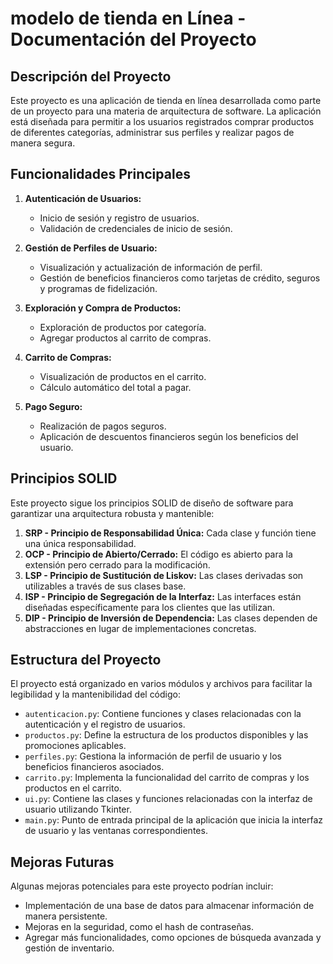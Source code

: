 #  modelo de tienda en Línea - Documentación del Proyecto

## Descripción del Proyecto

Este proyecto es una aplicación de tienda en línea desarrollada como parte de un proyecto para una materia de arquitectura de software. La aplicación está diseñada para permitir a los usuarios registrados comprar productos de diferentes categorías, administrar sus perfiles y realizar pagos de manera segura.

## Funcionalidades Principales

1. **Autenticación de Usuarios:**
   - Inicio de sesión y registro de usuarios.
   - Validación de credenciales de inicio de sesión.

2. **Gestión de Perfiles de Usuario:**
   - Visualización y actualización de información de perfil.
   - Gestión de beneficios financieros como tarjetas de crédito, seguros y programas de fidelización.

3. **Exploración y Compra de Productos:**
   - Exploración de productos por categoría.
   - Agregar productos al carrito de compras.

4. **Carrito de Compras:**
   - Visualización de productos en el carrito.
   - Cálculo automático del total a pagar.

5. **Pago Seguro:**
   - Realización de pagos seguros.
   - Aplicación de descuentos financieros según los beneficios del usuario.

## Principios SOLID

Este proyecto sigue los principios SOLID de diseño de software para garantizar una arquitectura robusta y mantenible:

1. **SRP - Principio de Responsabilidad Única:** Cada clase y función tiene una única responsabilidad.
2. **OCP - Principio de Abierto/Cerrado:** El código es abierto para la extensión pero cerrado para la modificación.
3. **LSP - Principio de Sustitución de Liskov:** Las clases derivadas son utilizables a través de sus clases base.
4. **ISP - Principio de Segregación de la Interfaz:** Las interfaces están diseñadas específicamente para los clientes que las utilizan.
5. **DIP - Principio de Inversión de Dependencia:** Las clases dependen de abstracciones en lugar de implementaciones concretas.

## Estructura del Proyecto

El proyecto está organizado en varios módulos y archivos para facilitar la legibilidad y la mantenibilidad del código:

- `autenticacion.py`: Contiene funciones y clases relacionadas con la autenticación y el registro de usuarios.
- `productos.py`: Define la estructura de los productos disponibles y las promociones aplicables.
- `perfiles.py`: Gestiona la información de perfil de usuario y los beneficios financieros asociados.
- `carrito.py`: Implementa la funcionalidad del carrito de compras y los productos en el carrito.
- `ui.py`: Contiene las clases y funciones relacionadas con la interfaz de usuario utilizando Tkinter.
- `main.py`: Punto de entrada principal de la aplicación que inicia la interfaz de usuario y las ventanas correspondientes.

## Mejoras Futuras

Algunas mejoras potenciales para este proyecto podrían incluir:

- Implementación de una base de datos para almacenar información de manera persistente.
- Mejoras en la seguridad, como el hash de contraseñas.
- Agregar más funcionalidades, como opciones de búsqueda avanzada y gestión de inventario.

